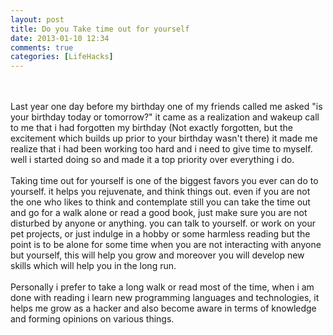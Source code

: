 ```yaml
---
layout: post
title: Do you Take time out for yourself
date: 2013-01-10 12:34
comments: true
categories: [LifeHacks]
---
```


<br/><br/>Last year one day before my birthday one of my friends called me asked "is your birthday today or tomorrow?" it came as a realization and wakeup call to me that i had forgotten my birthday (Not exactly forgotten, but the excitement which builds up prior to your birthday wasn't there) it made me realize that i had been working too hard and i need to give time to myself. well i started doing so and made it a top priority over everything i do.
<br/><br/>Taking time out for yourself is one of the biggest favors you ever can do to yourself. it helps you rejuvenate, and think things out. even if you are not the one who likes to think and contemplate still you can take the time out and go for a walk alone or read a good book, just make sure you are not disturbed by anyone or anything. you can talk to yourself. or work on your pet projects, or just indulge in a hobby or some harmless reading but the point is to be alone for some time when you are not interacting with anyone but yourself, this will help you grow and moreover you will develop new skills which will help you in the long run.
<br/><br/>Personally i prefer to take a long walk or read most of the time, when i am done with reading i learn new programming languages and technologies, it helps me grow as a hacker and also become aware in terms of knowledge and forming opinions on various things.